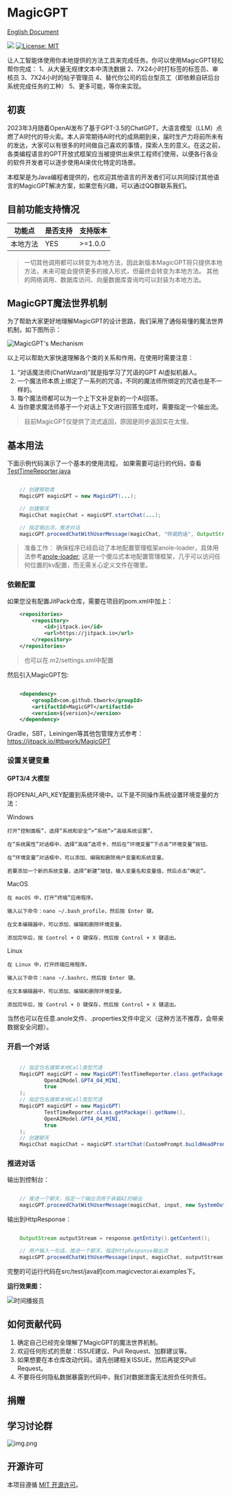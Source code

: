 # MagicGPT 

[English Document](/README.md)

[![](https://jitpack.io/v/tbwork/MagicGPT.svg)](https://jitpack.io/#tbwork/MagicGPT)  [![License: MIT](https://img.shields.io/badge/License-MIT-yellow.svg)](https://opensource.org/licenses/MIT)  

让人工智能体使用你本地提供的方法工具来完成任务。你可以使用MagicGPT轻松帮你完成：
1、从大量无规律文本中清洗数据
2、7X24小时打标签的标签员、审核员
3、7X24小时的帖子管理员
4、替代你公司的后台型员工（即依赖自研后台系统完成任务的工种）
5、更多可能，等你来实现。


## 初衷

2023年3月随着OpenAI发布了基于GPT-3.5的ChatGPT，大语言模型（LLM）点燃了AI时代的导火索。本人非常期待AI时代的成熟期到来，届时生产力将前所未有的发达，大家可以有很多的时间做自己喜欢的事情，探索人生的意义。在这之前，各类编程语言的GPT开放式框架应当被提供出来供工程师们使用，以便各行各业的软件开发者可以逐步使用AI来优化特定的场景。

本框架是为Java编程者提供的，也欢迎其他语言的开发者们可以共同探讨其他语言的MagicGPT解决方案，如果您有兴趣，可以通过QQ群联系我们。

## 目前功能支持情况

| 功能点       | 是否支持 | 支持版本     |
|-----------|----|----------|
| 本地方法      | YES | \>=1.0.0 |

> 一切其他调用都可以转变为本地方法，因此新版本MagicGPT将只提供本地方法，未来可能会提供更多的接入形式，但最终会转变为本地方法。
> 其他的网络调用、数据库访问、向量数据库查询均可以封装为本地方法。



## MagicGPT魔法世界机制

为了帮助大家更好地理解MagicGPT的设计思路，我们采用了通俗易懂的魔法世界机制，如下图所示：

![MagicGPT's Mechanism](image/magic_world_cn.png)

以上可以帮助大家快速理解各个类的关系和作用。在使用时需要注意：
1. “对话魔法师(ChatWizard)”就是指学习了咒语的GPT AI虚拟机器人。
2. 一个魔法师本质上绑定了一系列的咒语，不同的魔法师所绑定的咒语也是不一样的。
3. 每个魔法师都可以为一个上下文补足新的一个AI回答。
4. 当你要求魔法师基于一个对话上下文进行回答生成时，需要指定一个输出流。

> 目前MagicGPT仅提供了流式返回，原因是同步返回实在太慢。



## 基本用法

下面示例代码演示了一个基本的使用流程。 如果需要可运行的代码，查看[TestTimeReporter.java](src/test/java/com/magicvector/ai/examples/timeReporter/TestTimeReporter.java) 
```java

    // 创建帮助类
    MagicGPT magicGPT = new MagicGPT(...);

    // 创建聊天
    MagicChat magicChat = magicGPT.startChat(...);

    // 指定输出流，推进对话
    magicGPT.proceedChatWithUserMessage(magicChat, "你说的话", OutputStream);

```

> 准备工作： 确保程序已经启动了本地配置管理框架anole-loader，具体用法参考[anole-loader](https://github.com/tbwork/anole-config);
> 这是一个傻瓜式本地配置管理框架，几乎可以访问任何位置的kv配置，而无需关心定义文件在哪里。

### 依赖配置

如果您没有配置JitPack仓库，需要在项目的pom.xml中加上：
```xml
    <repositories>
        <repository>
            <id>jitpack.io</id>
            <url>https://jitpack.io</url>
        </repository>
    </repositories>

```
> 也可以在.m2/settings.xml中配置


然后引入MagicGPT包:

```xml

    <dependency>
        <groupId>com.github.tbwork</groupId>
        <artifactId>MagicGPT</artifactId>
        <version>${version}</version>
    </dependency>

```


Gradle，SBT，Leiningen等其他包管理方式参考： https://jitpack.io/#tbwork/MagicGPT


### 设置关键变量

#### GPT3/4 大模型

将OPENAI_API_KEY配置到系统环境中。以下是不同操作系统设置环境变量的方法：

Windows

```
打开“控制面板”，选择“系统和安全”>“系统”>“高级系统设置”。

在“系统属性”对话框中，选择“高级”选项卡，然后在“环境变量”下点击“环境变量”按钮。

在“环境变量”对话框中，可以添加、编辑和删除用户变量和系统变量。

若要添加一个新的系统变量，选择“新建”按钮，输入变量名和变量值，然后点击“确定”。
```

MacOS

```
在 macOS 中，打开“终端”应用程序。

输入以下命令：nano ~/.bash_profile，然后按 Enter 键。

在文本编辑器中，可以添加、编辑和删除环境变量。

添加完毕后，按 Control + O 键保存，然后按 Control + X 键退出。
```

Linux

```
在 Linux 中，打开终端应用程序。

输入以下命令：nano ~/.bashrc，然后按 Enter 键。

在文本编辑器中，可以添加、编辑和删除环境变量。

添加完毕后，按 Control + O 键保存，然后按 Control + X 键退出。
```

当然也可以在任意.anole文件、.properties文件中定义（这种方法不推荐，会带来数据安全问题）。


### 开启一个对话
```java

    // 指定包名搜索本地Call类型咒语
    MagicGPT magicGPT = new MagicGPT(TestTimeReporter.class.getPackage().getName(),
            OpenAIModel.GPT4_O4_MINI,
            true
    ); 
    // 指定包名搜索本地Call类型咒语
    MagicGPT magicGPT = new MagicGPT(
            TestTimeReporter.class.getPackage().getName(),
            OpenAIModel.GPT4_O4_MINI,
            true
    );
    // 创建聊天
    MagicChat magicChat = magicGPT.startChat(CustomPrompt.buildHeadPrompt(headCustomPrompt), Language.CHINESE);

```

### 推进对话

输出到控制台：

```java

    // 推进一个聊天，指定一个输出流用于承载AI的输出
    magicGPT.proceedChatWithUserMessage(magicChat, input, new SystemOutputStream());

```

输出到HttpResponse：
```java

    OutputStream outputStream = response.getEntity().getContent();

    // 用户输入一句话，推进一个聊天，指定HttpResponse输出流
    magicGPT.proceedChatWithUserMessage(input, magicChat, outputStream);

```

完整的可运行代码在src/test/java的com.magicvector.ai.examples下。


**运行效果图：**

![时间播报员](image/example_resul.png)



## 如何贡献代码
1. 确定自己已经完全理解了MagicGPT的魔法世界机制。
2. 欢迎任何形式的贡献：ISSUE建议、Pull Request、加群建议等。
3. 如果想要在本仓库改动代码，请先创建相关ISSUE，然后再提交Pull Request。
4. 不要将任何隐私数据暴露到代码中，我们对数据泄露无法担负任何责任。


## 捐赠


## 学习讨论群
![img.png](image/qq.png)



## 开源许可

本项目遵循 [MIT 开源许可](https://opensource.org/licenses/MIT)。
